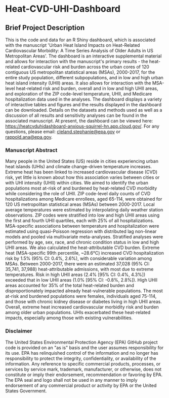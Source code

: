 # Heat-CVD-UHI-Dashboard

## Brief Project Description
This is the code and data for an R Shiny dashboard, which is associated with the manuscript 'Urban Heat Island Impacts on Heat-Related Cardiovascular Morbidity: A Time Series Analysis of Older Adults in US Metropolitan Areas'. The dashboard is an interactive supplemental material and allows for interaction with the manuscript's primary results - the heat-related cardiovascular risk and burden across the urban cores of 120 contiguous US metropolitan statistical areas (MSAs), 2000-2017, for the entire study population, different subpopulations, and in low and high urban heat island intensity (UHII) areas. It also allows for interaction with the MSA-level heat-related risk and burden, overall and in low and high UHII areas, and exploration of the ZIP code-level temperature, UHII, and Medicare hospitalization data used in the analyses. The dashboard displays a variety of interactive tables and figures and the results displayed in the dashboard can be downloaded. Details on the datasets and methods used as well as a discussion of all results and sensitivity analyses can be found in the associated manuscript. At present, the dashboard can be viewed here: https://heatcvduhidashboard-anxious-squirrel-hn.app.cloud.gov/. For any questions, please email: cleland.stephanie@epa.gov or rappold.ana@epa.gov.

### Manuscript Abstract
Many people in the United States (US) reside in cities experiencing urban heat islands (UHIs) and climate change-driven temperature increases. Extreme heat has been linked to increased cardiovascular disease (CVD) risk, yet little is known about how this association varies between cities or with UHI intensity (UHII) within cities. We aimed to identify the urban populations most at-risk of and burdened by heat-related CVD morbidity while considering the role of UHII. ZIP code-level daily counts of CVD hospitalizations among Medicare enrollees, aged 65-114, were obtained for 120 US metropolitan statistical areas (MSAs) between 2000-2017. Local average temperatures were estimated by interpolating daily weather station observations. ZIP codes were stratified into low and high UHII areas using the first and fourth UHII quartiles, each with 25% of all hospitalizations. MSA-specific associations between temperature and hospitalization were estimated using quasi-Poisson regression with distributed lag non-linear models and pooled via multivariate meta-analyses. Stratified analyses were performed by age, sex, race, and chronic condition status in low and high UHII areas. We also calculated the heat-attributable CVD burden. Extreme heat (MSA-specific 99th percentile, ~28.6°C) increased CVD hospitalization risk by 1.5% (95% CI: 0.4%, 2.6%), with considerable variation among MSAs. Between 2000-2017, there were an estimated 37,028 (95% CI: 35,741, 37,988) heat-attributable admissions, with most due to extreme temperatures. Risk in high UHII areas (2.4% [95% CI: 0.4%, 4.3%]) exceeded that in low UHII areas (1.0% [95% CI: -0.8%, 2.8%]). High UHII areas accounted for 35% of the total heat-related burden and disproportionately impacted already heat-vulnerable populations. The most at-risk and burdened populations were females, individuals aged 75-114, and those with chronic kidney disease or diabetes living in high UHII areas. Overall, extreme heat increased cardiovascular morbidity risk and burden among older urban populations. UHIs exacerbated these heat-related impacts, especially among those with existing vulnerabilities.

### Disclaimer
The United States Environmental Protection Agency (EPA) GitHub project code is provided on an "as is" basis and the user assumes responsibility for its use. EPA has relinquished control of the information and no longer has responsibility to protect the integrity, confidentiality, or availability of the information. Any reference to specific commercial products, processes, or services by service mark, trademark, manufacturer, or otherwise, does not constitute or imply their endorsement, recommendation or favoring by EPA. The EPA seal and logo shall not be used in any manner to imply endorsement of any commercial product or activity by EPA or the United States Government. 
